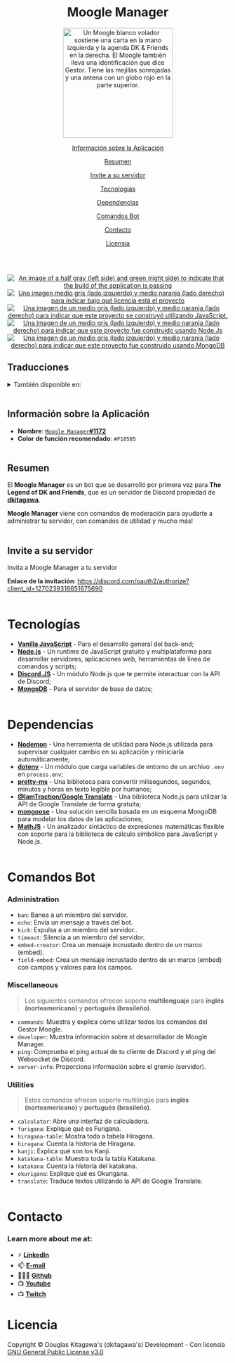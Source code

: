 <h1 align="center">
    Moogle Manager
    <br />
</h1>

<p align=center>
<img src="https://i.imgur.com/zhNQNG8.png" width="250px" alt="Un Moogle blanco volador sostiene una carta en la mano izquierda y la agenda DK & Friends en la derecha. El Moogle también lleva una identificación que dice Gestor. Tiene las mejillas sonrojadas y una antena con un globo rojo en la parte superior." loading="lazy" />
</p>

<a href="#información-sobre-la-aplicación"><p align="center">Información sobre la Aplicación</p></a>
<a href="#resumen"><p align="center">Resumen</p></a>
<a href="#invite-a-su-servidor"><p align="center">Invite a su servidor</p></a>
<a href="#tecnologías"><p align="center">Tecnologías</p></a>
<a href="#dependencias"><p align="center">Dependencias</p></a>
<a href="#comandos-bot"><p align="center">Comandos Bot</p></a>
<a href="#contacto"><p align="center">Contacto</p></a>
<a href="#licencia"><p align="center">Licensia</p></a>

<br /><br />

<p align="center">
  <a href="#" title="Superando las Pruebas"><img src="https://img.shields.io/badge/build-passing-brightgreen" alt="An image of a half gray (left side) and green (right side) to indicate that the build of the application is passing"></a>
  <a href="https://github.com/sdkitagawa/moogle_manager?tab=GPL-3.0-1-ov-file" title="Licencia"><img src="https://camo.githubusercontent.com/a40de0257320518fb90f63064c57e70bc026d492b258b4ea42ec58f1e5f2279c/68747470733a2f2f696d672e736869656c64732e696f2f6769746875622f6c6963656e73652f72617468656e612f72617468656e612e737667" alt="Una imagen medio gris (lado izquierdo) y medio naranja (lado derecho) para indicar bajo qué licencia está el proyecto"></a>
  <a href="https://www.javascript.com/" title="Ir a la página de inicio de JavaScript"><img src="https://img.shields.io/badge/Made_with-JavaScript-yellow?logo=javascript&logoColor=white" alt="Una imagen de un medio gris (lado izquierdo) y medio naranja (lado derecho) para indicar que este proyecto se construyó utilizando JavaScript."></a>
  <a href="https://nodejs.org" title="Ir a la página principal de Node.js"><img src="https://img.shields.io/badge/Node.js-%3E=18-green?logo=node.js&logoColor=white" alt="Una imagen de un medio gris (lado izquierdo) y medio naranja (lado derecho) para indicar que este proyecto fue construido usando Node.Js"></a>
  <a href="https://www.mongodb.com/" title="Ir a la página principal de MongoDB"><img src="https://img.shields.io/badge/MongoDB-green?logo=mongodb&logoColor=white" alt="Una imagen de un medio gris (lado izquierdo) y medio naranja (lado derecho) para indicar que este proyecto fue construido usando MongoDB"></a>
</p>

Traducciones
---
<details>
<summary>También disponible en:</summary>

- [Inglés](./README.md)
- [Español](./README-es.md)
- [Portugués](./README-pt-br.md)
- [Japonés](./README-jp.md)
</details>
<br />

## Información sobre la Aplicación
- **Nombre**: [`Moogle Manager`**#1172**](https://discord.com/users/1221986587399815198/)
- **Color de función recomendado**: `#F185B5`
<br /><br />

## Resumen
El **Moogle Manager** es un bot que se desarrolló por primera vez para **The Legend of DK and Friends**, que es un servidor de Discord propiedad de **[dkitagawa](https://discord.com/users/737103505663328356/)**.

**Moogle Manager** viene con comandos de moderación para ayudarte a administrar tu servidor, con comandos de utilidad y mucho más!
<br /><br />

## Invite a su servidor
Invita a Moogle Manager a tu servidor

**Enlace de la invitación**: https://discord.com/oauth2/authorize?client_id=1270239316651675690
<br /><br />

# Tecnologías
- [**Vanilla JavaScript**](https://developer.mozilla.org/en-US/docs/Web/JavaScript) - Para el desarrollo general del back-end;
- [**Node.js**]() - Un runtime de JavaScript gratuito y multiplataforma para desarrollar servidores, aplicaciones web, herramientas de línea de comandos y scripts;
- [**Discord.JS**](https://discord.js.org/) - Un módulo Node.js que te permite interactuar con la API de Discord;
- [**MongoDB**](https://www.mongodb.com/company/what-is-mongodb) - Para el servidor de base de datos;
<br /><br />

# Dependencias
- [**Nodemon**](https://nodemon.io/) - Una herramienta de utilidad para Node.js utilizada para supervisar cualquier cambio en su aplicación y reiniciarla automáticamente;
- [**dotenv**](https://www.npmjs.com/package/dotenv) - Un módulo que carga variables de entorno de un archivo `.env` en `process.env`;
- [**pretty-ms**](https://www.npmjs.com/package/pretty-ms) - Una biblioteca para convertir milisegundos, segundos, minutos y horas en texto legible por humanos;
- [**@IamTraction/Google Translate**](https://www.npmjs.com/package/@iamtraction/google-translate) - Una biblioteca Node.js para utilizar la API de Google Translate de forma gratuita;
- [**mongoose**](https://mongoosejs.com/) - Una solución sencilla basada en un esquema MongoDB para modelar los datos de las aplicaciones;
- [**MathJS**](https://mathjs.org/) - Un analizador sintáctico de expresiones matemáticas flexible con soporte para la biblioteca de cálculo simbólico para JavaScript y Node.js.
<br /><br />

# Comandos Bot

### Administration
- `ban`: Banea a un miembro del servidor.
- `echo`: Envía un mensaje a través del bot.
- `kick`: Expulsa a un miembro del servidor..
- `timeout`: Silencia a un miembro del servidor.
- `embed-creator`: Crea un mensaje incrustado dentro de un marco (embed).
- `field-embed`: Crea un mensaje incrustado dentro de un marco (embed) con campos y valores para los campos.

### Miscellaneous
> Los siguientes comandos ofrecen soporte **multilenguaje** para **inglés (norteamericano)** y **portugués (brasileño)**.
- `commands`: Muestra y explica cómo utilizar todos los comandos del Gestor Moogle.
- `developer`: Muestra información sobre el desarrollador de Moogle Manager.
- `ping`: Comprueba el ping actual de tu cliente de Discord y el ping del Websocket de Discord.
- `server-info`: Proporciona información sobre el gremio (servidor).

### Utilities
> Estos comandos ofrecen soporte multilingüe para **inglés (norteamericano)** y **portugués (brasileño)**.
- `calculator`: Abre una interfaz de calculadora.
- `furigana`: Explique qué es Furigana.
- `hiragana-table`: Mostra toda a tabela Hiragana.
- `hiragana`: Cuenta la historia de Hiragana.
- `kanji`: Explica qué son los Kanji.
- `katakana-table`: Muestra toda la tabla Katakana.
- `katakana`: Cuenta la historia del katakana.
- `okurigana`: Explique qué es Okurigana.
- `translate`: Traduce textos utilizando la API de Google Translate.
<br /><br />

# Contacto
### **Learn more about me at:**
- ⚡ [**LinkedIn**](https://linkedin.com/in/douglas-kitagawa/)
- 📫 [**E-mail**](mailto:douglaskitagawa@proton.me)
- 👨🏻‍💻 [**Github**](https://github.com/sdkitagawa)
- 📺 [**Youtube**](https://www.youtube.com/@dkitagawa)
- 📺 [**Twitch**](https://www.twitch.tv/kitbitdots)

# Licencia
Copyright © Douglas Kitagawa's (dkitagawa's) Development - Con licensia [GNU General Public License v3.0](../../LICENSE.bib)
